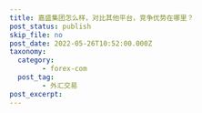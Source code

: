 ```yaml
---
title: 嘉盛集团怎么样，对比其他平台，竞争优势在哪里？
post_status: publish
skip_file: no
post_date: 2022-05-26T10:52:00.000Z
taxonomy:
  category:
        - forex-com
  post_tag:
        - 外汇交易
post_excerpt: 
---
```

